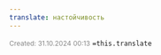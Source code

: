 ```yaml
---
translate: настойчивость
---
```

<span style="font-size:12px; color:#888888;">Created: 31.10.2024 00:13</span>
 `=this.translate`